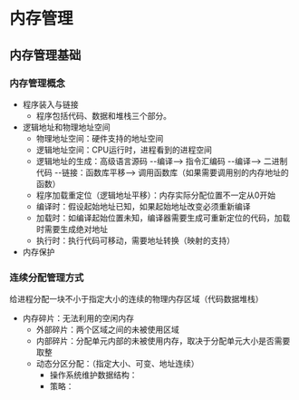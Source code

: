 # 内存管理

## 内存管理基础
### 内存管理概念
- 程序装入与链接
    - 程序包括代码、数据和堆栈三个部分。
- 逻辑地址和物理地址空间
    - 物理地址空间：硬件支持的地址空间
    - 逻辑地址空间：CPU运行时，进程看到的进程空间
    - 逻辑地址的生成：高级语言源码 --编译--> 指令汇编码 --编译--> 二进制代码 --链接：函数库平移--> 调用函数库（如果需要调用别的内存地址的函数）
    - 程序加载重定位（逻辑地址平移）：内存实际分配位置不一定从0开始
    - 编译时：假设起始地址已知，如果起始地址改变必须重新编译
    - 加载时：如编译起始位置未知，编译器需要生成可重新定位的代码，加载时需要生成绝对地址
    - 执行时：执行代码可移动，需要地址转换（映射的支持）
- 内存保护

### 连续分配管理方式
给进程分配一块不小于指定大小的连续的物理内存区域（代码数据堆栈）
- 内存碎片：无法利用的空闲内存
    - 外部碎片：两个区域之间的未被使用区域
    - 内部碎片：分配单元内部的未被使用内存，取决于分配单元大小是否需要取整
    - 动态分区分配：（指定大小、可变、地址连续）
        - 操作系统维护数据结构：
        - 策略：